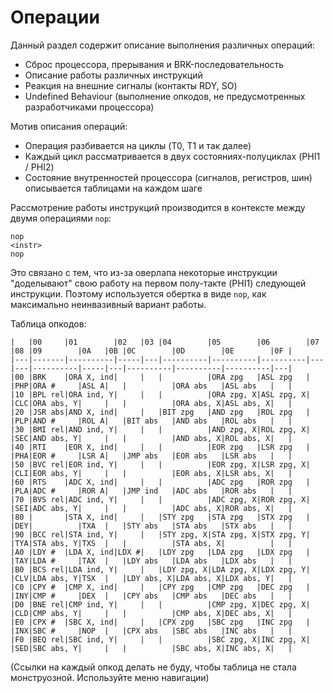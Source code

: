 # Операции

Данный раздел содержит описание выполнения различных операций:
- Сброс процессора, прерывания и BRK-последовательность
- Описание работы различных инструкций
- Реакция на внешние сигналы (контакты RDY, SO)
- Undefined Behaviour (выполнение опкодов, не предусмотренных разработчиками процессора)

Мотив описания операций:
- Операция разбивается на циклы (T0, T1 и так далее)
- Каждый цикл рассматривается в двух состояниях-полуциклах (PHI1 / PHI2)
- Состояние внутренностей процессора (сигналов, регистров, шин) описывается таблицами на каждом шаге

Рассмотрение работы инструкций производится в контексте между двумя операциями `nop`:

```
nop
<instr>
nop
```

Это связано с тем, что из-за оверлапа некоторые инструкции "доделывают" свою работу на первом полу-такте (PHI1) следующей инструкции.
Поэтому используется обертка в виде `nop`, как максимально неинвазивный вариант работы.

Таблица опкодов:

```
|   |00     |01        |02   |03 |04        |05        |06        |07 |08 |09        |0A   |0B |0C        |0D        |0E        |0F |
|---|-------|----------|-----|---|----------|----------|----------|---|---|----------|-----|---|----------|----------|----------|---|
|00 |BRK    |ORA X, ind|     |   |          |ORA zpg   |ASL zpg   |   |PHP|ORA #     |ASL A|   |          |ORA abs   |ASL abs   |   |
|10 |BPL rel|ORA ind, Y|     |   |          |ORA zpg, X|ASL zpg, X|   |CLC|ORA abs, Y|     |   |          |ORA abs, X|ASL abs, X|   |
|20 |JSR abs|AND X, ind|     |   |BIT zpg   |AND zpg   |ROL zpg   |   |PLP|AND #     |ROL A|   |BIT abs   |AND abs   |ROL abs   |   |
|30 |BMI rel|AND ind, Y|     |   |          |AND zpg, X|ROL zpg, X|   |SEC|AND abs, Y|     |   |          |AND abs, X|ROL abs, X|   |
|40 |RTI    |EOR X, ind|     |   |          |EOR zpg   |LSR zpg   |   |PHA|EOR #     |LSR A|   |JMP abs   |EOR abs   |LSR abs   |   |
|50 |BVC rel|EOR ind, Y|     |   |          |EOR zpg, X|LSR zpg, X|   |CLI|EOR abs, Y|     |   |          |EOR abs, X|LSR abs, X|   |
|60 |RTS    |ADC X, ind|     |   |          |ADC zpg   |ROR zpg   |   |PLA|ADC #     |ROR A|   |JMP ind   |ADC abs   |ROR abs   |   |
|70 |BVS rel|ADC ind, Y|     |   |          |ADC zpg, X|ROR zpg, X|   |SEI|ADC abs, Y|     |   |          |ADC abs, X|ROR abs, X|   |
|80 |       |STA X, ind|     |   |STY zpg   |STA zpg   |STX zpg   |   |DEY|          |TXA  |   |STY abs   |STA abs   |STX abs   |   |
|90 |BCC rel|STA ind, Y|     |   |STY zpg, X|STA zpg, X|STX zpg, Y|   |TYA|STA abs, Y|TXS  |   |          |STA abs, X|          |   |
|A0 |LDY #  |LDA X, ind|LDX #|   |LDY zpg   |LDA zpg   |LDX zpg   |   |TAY|LDA #     |TAX  |   |LDY abs   |LDA abs   |LDX abs   |   |
|B0 |BCS rel|LDA ind, Y|     |   |LDY zpg, X|LDA zpg, X|LDX zpg, Y|   |CLV|LDA abs, Y|TSX  |   |LDY abs, X|LDA abs, X|LDX abs, Y|   |
|C0 |CPY #  |CMP X, ind|     |   |CPY zpg   |CMP zpg   |DEC zpg   |   |INY|CMP #     |DEX  |   |CPY abs   |CMP abs   |DEC abs   |   |
|D0 |BNE rel|CMP ind, Y|     |   |          |CMP zpg, X|DEC zpg, X|   |CLD|CMP abs, Y|     |   |          |CMP abs, X|DEC abs, X|   |
|E0 |CPX #  |SBC X, ind|     |   |CPX zpg   |SBC zpg   |INC zpg   |   |INX|SBC #     |NOP  |   |CPX abs   |SBC abs   |INC abs   |   |
|F0 |BEQ rel|SBC ind, Y|     |   |          |SBC zpg, X|INC zpg, X|   |SED|SBC abs, Y|     |   |          |SBC abs, X|INC abs, X|   |
```

(Ссылки на каждый опкод делать не буду, чтобы таблица не стала монструозной. Используйте меню навигации)
